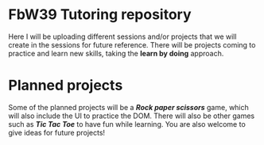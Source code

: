 # FbW39 Tutoring repository

Here I will be uploading different sessions and/or projects that we will create in the sessions for future reference. There will be projects coming to practice and learn new skills, taking the **learn by doing** approach.


# Planned projects

Some of the planned projects will be a ***Rock paper scissors*** game, which will also include the UI to practice the DOM. There will also be other games such as ***Tic Tac Toe*** to have fun while learning. 
You are also welcome to give ideas for future projects!
